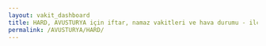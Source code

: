 ```yaml
---
layout: vakit_dashboard
title: HARD, AVUSTURYA için iftar, namaz vakitleri ve hava durumu - ilçe/eyalet seç
permalink: /AVUSTURYA/HARD/
---
```


<script type="text/javascript">
  var GLOBAL_COUNTRY = 'AVUSTURYA';
  var GLOBAL_CITY = 'HARD';
  var GLOBAL_STATE = '';
  var lat = 72;
  var lon = 21;
</script>
